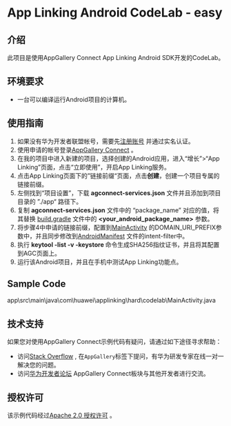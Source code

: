 # App Linking Android CodeLab - easy

## 介绍

此项目是使用AppGallery Connect App Linking Android SDK开发的CodeLab。

## 环境要求
- 一台可以编译运行Android项目的计算机。

## 使用指南

1. 如果没有华为开发者联盟帐号，需要先[注册账号](https://developer.huawei.com/consumer/cn/doc/start/registration-and-verification-0000001053628148) 并通过实名认证。
2. 使用申请的帐号登录[AppGallery Connect](https://developer.huawei.com/consumer/cn/doc/development/AppGallery-connect-Guides/agc-get-started) 。
3. 在我的项目中进入新建的项目，选择创建的Android应用，进入“增长”>“App Linking”页面，点击“立即使用”，开启App Linking服务。
4. 点击App Linking页面下的”链接前缀“页面，点击**创建**，创建一个项目专属的链接前缀。
5. 左侧找到“项目设置”，下载 **agconnect-services.json** 文件并且添加到项目目录的 ”./app“ 路径下。
6. 复制 **agconnect-services.json** 文件中的 “package_name” 对应的值，将其替换 [build.gradle](./app/build.gradle) 文件中的 **<your_android_package_name>** 参数。
7. 将步骤4中申请的链接前缀，配置到[MainActivity](./app/src/main/java/com/huawei/applinking/hard/codelab/MainActivity.java) 的DOMAIN_URI_PREFIX参数中，并且同步修改到[AndroidManifest](./app/src/main/AndroidManifest.xml) 文件的intent-filter中。
8. 执行 **keytool -list -v -keystore <keystore-file>** 命令生成SHA256指纹证书，并且将其配置到AGC页面上。
9. 运行该Android项目，并且在手机中测试App Linking功能点。

## Sample Code
app\src\main\java\com\huawei\applinking\hard\codelab\MainActivity.java


## 技术支持

如果您对使用AppGallery Connect示例代码有疑问，请通过如下途径寻求帮助：
- 访问[Stack Overflow](https://stackoverflow.com/) , 在`AppGallery`标签下提问，有华为研发专家在线一对一解决您的问题。
- 访问[华为开发者论坛](https://forums.developer.huawei.com/forumPortal/en/home) AppGallery Connect板块与其他开发者进行交流。


## 授权许可
该示例代码经过[Apache 2.0 授权许可](http://www.apache.org/licenses/LICENSE-2.0) 。
